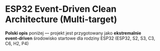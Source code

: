 # ESP32 Event-Driven Clean Architecture (Multi-target)

**Polski opis** poniżej — projekt jest przygotowany jako **ekstremalnie event‑driven** środowisko startowe
dla rodziny ESP32 (ESP32, S2, S3, C3, C6, H2, P4)
